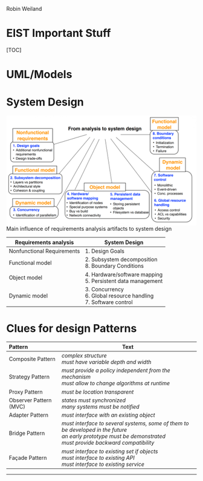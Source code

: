 Robin Weiland


EIST Important Stuff
==================

[TOC]

<div style="page-break-after: always; break-after: page;"></div>

# UML/Models

# System Design

<img src="res\important stuff\system-design.png" alt="system design" style="zoom:60%;" align="left"/>



Main influence of requirements analysis artifacts to system design

| Requirements analysis      | System Design                                                |
| -------------------------- | ------------------------------------------------------------ |
| Nonfunctional Requirements | 1. Design Goals                                              |
| Functional model           | 2. Subsystem decomposition<br />8. Boundary Conditions       |
| Object model               | 4. Hardware/software mapping<br />5. Persistent data management |
| Dynamic model              | 3. Concurrency<br />6. Global resource handling<br />7. Software control |

# Clues for design Patterns

| Pattern                | Text                                                         |
| :--------------------- | ------------------------------------------------------------ |
| Composite Pattern      | _complex structure_<br />_must have variable depth and width_ |
| Strategy Pattern       | _must provide a policy independent from the mechanism_<br />_must allow to change algorithms at runtime_ |
| Proxy Pattern          | _must be location transparent_                               |
| Observer Pattern (MVC) | _states must synchronized_<br />_many systems must be notified_ |
| Adapter Pattern        | _must interface with an existing object_                     |
| Bridge Pattern         | _must interface to several systems, some of them to be developed in the future_<br />_an early prototype must be demonstrated_<br />_must provide backward compatibility_ |
| Façade Pattern         | _must interface to existing set if objects_<br />_must interface to existing API_<br />_must interface to existing service_ |



---



<div style="page-break-after: always; break-after: page;"></div>